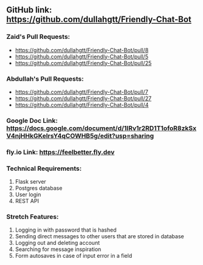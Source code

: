 ## GitHub link: https://github.com/dullahgtt/Friendly-Chat-Bot

### Zaid's Pull Requests:
- https://github.com/dullahgtt/Friendly-Chat-Bot/pull/8
- https://github.com/dullahgtt/Friendly-Chat-Bot/pull/5 
- https://github.com/dullahgtt/Friendly-Chat-Bot/pull/25 

### Abdullah's Pull Requests:
- https://github.com/dullahgtt/Friendly-Chat-Bot/pull/7 
- https://github.com/dullahgtt/Friendly-Chat-Bot/pull/27
- https://github.com/dullahgtt/Friendly-Chat-Bot/pull/4

### Google Doc Link: https://docs.google.com/document/d/1IRv1r2RD1T1ofoR8zkSxV4njHHkGKeIrsY4qCOWHB5g/edit?usp=sharing 

### fly.io Link: https://feelbetter.fly.dev 

### Technical Requirements:
1. Flask server
2. Postgres database 
3. User login 
4. REST API 

### Stretch Features:
1. Logging in with password that is hashed 
2. Sending direct messages to other users that are stored in database 
3. Logging out and deleting account 
4. Searching for message inspiration 
5. Form autosaves in case of input error in a field
